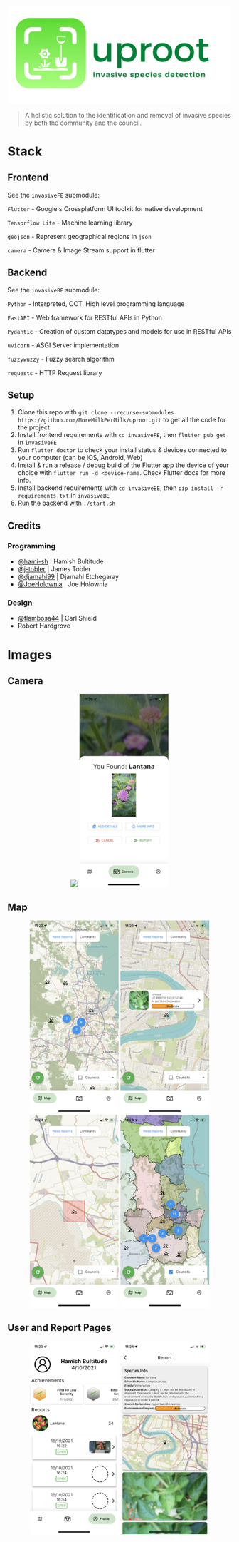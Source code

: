 <p align="center">
  <img src="images/logo.png" width="500"/>
</p>

> A holistic solution to the identification and removal of invasive species by 
> both the community and the council.

# Stack 
## Frontend
 
See the `invasiveFE` submodule:

`Flutter` - Google's Crossplatform UI toolkit for native development

`Tensorflow Lite` - Machine learning library

`geojson` - Represent geographical regions in `json`

`camera` - Camera & Image Stream support in flutter

## Backend

See the `invasiveBE` submodule:

`Python` - Interpreted, OOT, High level programming language

`FastAPI` - Web framework for RESTful APIs in Python

`Pydantic` - Creation of custom datatypes and models for use in RESTful APIs

`uvicorn` - ASGI Server implementation

`fuzzywuzzy` - Fuzzy search algorithm

`requests` - HTTP Request library

## Setup 

1. Clone this repo with `git clone --recurse-submodules https://github.com/MoreMilkPerMilk/uproot.git` to get all the code for the project
2. Install frontend requirements with `cd invasiveFE`, then `flutter pub get` in `invasiveFE`
3. Run `flutter doctor` to check your install status & devices connected to your computer (can be iOS, Android, Web)
4. Install & run a release / debug build of the Flutter app the device of your choice with `flutter run -d <device-name`. Check Flutter docs for more info.
4. Install backend requirements with `cd invasiveBE`, then `pip install -r requirements.txt` in `invasiveBE`
5. Run the backend with `./start.sh`

## Credits
### Programming
* [@hami-sh](https://github.com/hami-sh) | Hamish Bultitude 
* [@j-tobler](https://github.com/j-tobler) | James Tobler
* [@djamahl99](https://github.com/djamahl99) | Djamahl Etchegaray
* [@JoeHolownia](https://github.com/JoeHolownia) | Joe Holownia

### Design
* [@flambosa44](https://github.com/flambosa44) | Carl Shield
* Robert Hardgrove

# Images
## Camera
<p align="center">
  <img src="images/0_camera.PNG" width="200">
  <img src="images/1_detection.PNG" width="200">
  <br>
</p>

## Map
<p align="center">
  <img src="images/3_map.PNG" width="200">
  <img src="images/6_map_marker.PNG" width="200">
  <br>
  <img src="images/4_report_impact.PNG" width="200">
  <img src="images/5_councils.PNG" width="200">
</p>

## User and Report Pages
<p align="center">
  <img src="images/8_userPage.PNG" width="200">
  <img src="images/7_report_page.PNG" width="200">
  <br>
</p>
